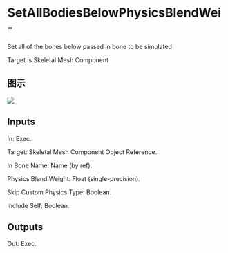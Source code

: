 # SetAllBodiesBelowPhysicsBlendWei-

Set all of the bones below passed in bone to be simulated

Target is Skeletal Mesh Component

## 图示

![]($-20221218-20281940.png)

## Inputs

In: Exec.

Target: Skeletal Mesh Component Object Reference.

In Bone Name: Name (by ref).

Physics Blend Weight: Float (single-precision).

Skip Custom Physics Type: Boolean.

Include Self: Boolean.  

## Outputs

Out: Exec.

